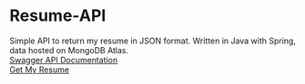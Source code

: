 # Resume-API
Simple API to return my resume in JSON format. Written in Java with Spring, data hosted on MongoDB Atlas. <br />
[Swagger API Documentation](https://abx123.github.io/resume-api/) <br />
[Get My Resume](http://resumeapi.wmsam.xyz/resume/5fce43ac93ea06c6dabec228) <br />

